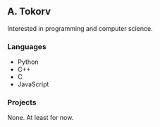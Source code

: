 ## A. Tokorv
Interested in programming and computer science.

### Languages
- Python
- C++
- C
- JavaScript

### Projects
None. At least for now.
